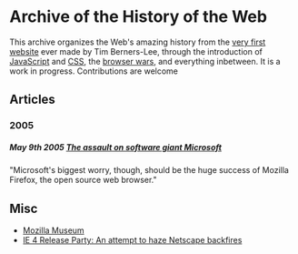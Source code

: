 # Archive of the History of the Web

This archive organizes the Web's amazing history from the [very first website](https://www.w3.org/History/19921103-hypertext/hypertext/WWW/TheProject.html) ever made by Tim Berners-Lee, through the introduction of [JavaScript](https://www.w3.org/community/webed/wiki/A_Short_History_of_JavaScript) and [CSS](https://www.w3.org/Style/LieBos2e/history/Overview.html), the [browser wars](https://en.wikipedia.org/wiki/Browser_wars), and everything inbetween. It is a work in progress. Contributions are welcome

## Articles

### 2005

##### May 9th 2005 [The assault on software giant Microsoft](http://news.bbc.co.uk/2/hi/business/4508897.stm)
"Microsoft's biggest worry, though, should be the huge success of Mozilla Firefox, the open source web browser."

## Misc

- [Mozilla Museum](http://home.snafu.de/tilman/mozilla/index.html)
- [IE 4 Release Party: An attempt to haze Netscape backfires](http://home.snafu.de/tilman/mozilla/stomps.html)
